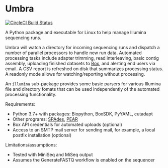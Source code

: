 # Umbra

[![CircleCI Build Status](https://circleci.com/gh/ShawHahnLab/umbra.svg?style=shield)](https://circleci.com/gh/ShawHahnLab/umbra)

A Python package and executable for Linux to help manage Illumina sequencing
runs.

Umbra will watch a directory for incoming sequencing runs and dispatch a number
of parallel processors to handle new run data.  Automated processing tasks
include adapter trimming, read interleaving, basic contig assembly, uploading
finished datasets to [Box], and alerting end users via email.  A CSV report is
refreshed on disk that summarizes processing status.  A readonly mode allows
for watching/reporting without processing.

An `illumina` sub-package provides some basic parsers for various Illumina file
and directory fomats that can be used independently of the automated processing
functionality.

Requirements:

 * Python 3.7+ with packages: Biopython, BoxSDK, PyYAML, cutadapt
 * Other programs: [SPAdes], [PEAR]
 * Box API credentials for automated uploads (optional)
 * Access to an SMTP mail server for sending mail, for example, a local postfix
   installation (optional)

Limitations/assumptions:

 * Tested with MiniSeq and MiSeq output
 * Assumes the GenerateFASTQ workflow is enabled on the sequencer

[Box]: https://www.box.com/
[SPAdes]: http://cab.spbu.ru/software/spades/
[PEAR]: https://cme.h-its.org/exelixis/web/software/pear/
